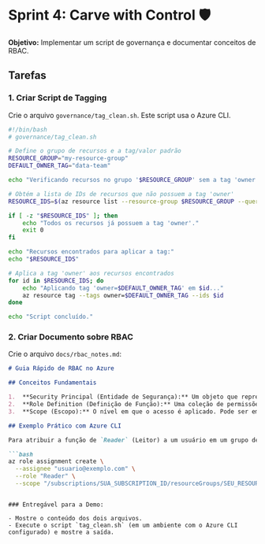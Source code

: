 # Sprint 4: Carve with Control 🛡️

**Objetivo:** Implementar um script de governança e documentar conceitos de RBAC.

## Tarefas

### 1. Criar Script de Tagging

Crie o arquivo `governance/tag_clean.sh`. Este script usa o Azure CLI.

```bash
#!/bin/bash
# governance/tag_clean.sh

# Define o grupo de recursos e a tag/valor padrão
RESOURCE_GROUP="my-resource-group"
DEFAULT_OWNER_TAG="data-team"

echo "Verificando recursos no grupo '$RESOURCE_GROUP' sem a tag 'owner'..."

# Obtém a lista de IDs de recursos que não possuem a tag 'owner'
RESOURCE_IDS=$(az resource list --resource-group $RESOURCE_GROUP --query "[?tags.owner == null].id" -o tsv)

if [ -z "$RESOURCE_IDS" ]; then
    echo "Todos os recursos já possuem a tag 'owner'."
    exit 0
fi

echo "Recursos encontrados para aplicar a tag:"
echo "$RESOURCE_IDS"

# Aplica a tag 'owner' aos recursos encontrados
for id in $RESOURCE_IDS; do
    echo "Aplicando tag 'owner=$DEFAULT_OWNER_TAG' em $id..."
    az resource tag --tags owner=$DEFAULT_OWNER_TAG --ids $id
done

echo "Script concluído."
```

### 2. Criar Documento sobre RBAC

Crie o arquivo `docs/rbac_notes.md`:

```markdown
# Guia Rápido de RBAC no Azure

## Conceitos Fundamentais

1.  **Security Principal (Entidade de Segurança):** Um objeto que representa um usuário, grupo, service principal ou managed identity que solicita acesso a recursos do Azure.
2.  **Role Definition (Definição de Função):** Uma coleção de permissões, como `Microsoft.Storage/storageAccounts/read`. Funções podem ser gerais (Owner) ou específicas (Virtual Machine Contributor).
3.  **Scope (Escopo):** O nível em que o acesso é aplicado. Pode ser em um Management Group, Subscription, Resource Group ou em um Recurso individual.

## Exemplo Prático com Azure CLI

Para atribuir a função de `Reader` (Leitor) a um usuário em um grupo de recursos:

```bash
az role assignment create \
  --assignee "usuario@exemplo.com" \
  --role "Reader" \
  --scope "/subscriptions/SUA_SUBSCRIPTION_ID/resourceGroups/SEU_RESOURCE_GROUP"
```
```

### Entregável para a Demo:

- Mostre o conteúdo dos dois arquivos.
- Execute o script `tag_clean.sh` (em um ambiente com o Azure CLI configurado) e mostre a saída.